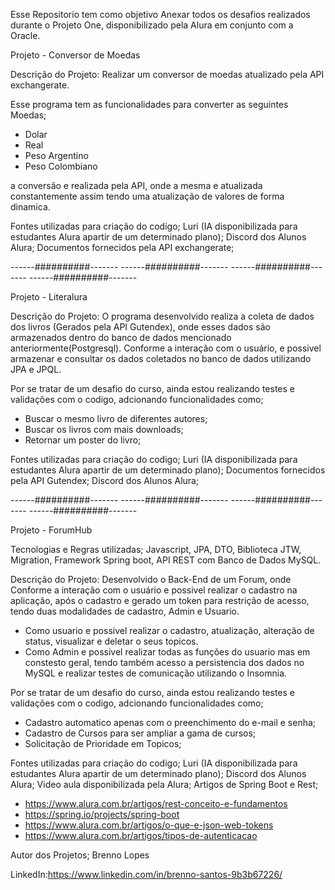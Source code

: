 Esse Repositorio tem como objetivo Anexar todos os desafios realizados durante o Projeto One, disponibilizado pela Alura em conjunto com a Oracle.

Projeto - Conversor de Moedas

Descrição do Projeto:
Realizar um conversor de moedas atualizado pela API exchangerate.

Esse programa tem as funcionalidades para converter as seguintes Moedas;
- Dolar
- Real
- Peso Argentino
- Peso Colombiano

a conversão e realizada pela API, onde a mesma e atualizada constantemente assim tendo uma atualização de valores de forma dinamica.

Fontes utilizadas para criação do codigo;
Luri (IA disponibilizada para estudantes Alura apartir de um determinado plano);
Discord dos Alunos Alura;
Documentos fornecidos pela API exchangerate;

------##########------- ------##########------- ------##########------- ------##########-------

Projeto - Literalura


Descrição do Projeto:
O programa desenvolvido realiza a coleta de dados dos livros (Gerados pela API Gutendex), onde esses dados são armazenados dentro do banco de dados mencionado anteriormente(Postgresql).
Conforme a interação com o usuário, e possivel armazenar e consultar os dados coletados no banco de dados utilizando JPA e JPQL.

Por se tratar de um desafio do curso, ainda estou realizando testes e validações com o codigo, adcionando funcionalidades como; 
- Buscar o mesmo livro de diferentes autores;
- Buscar os livros com mais downloads;
- Retornar um poster do livro;


Fontes utilizadas para criação do codigo;
Luri (IA disponibilizada para estudantes Alura apartir de um determinado plano);
Documentos fornecidos pela API Gutendex;
Discord dos Alunos Alura;

------##########------- ------##########------- ------##########------- ------##########-------

Projeto - ForumHub

Tecnologias e Regras utilizadas; Javascript, JPA, DTO, Biblioteca JTW, Migration, Framework Spring boot, API REST com Banco de Dados MySQL.

Descrição do Projeto:
Desenvolvido o Back-End de um Forum, onde Conforme a interação com o usuário e possivel realizar o cadastro na aplicação, após o cadastro e gerado um token para restrição de acesso, tendo duas modalidades de cadastro, Admin e Usuario.
- Como usuario e possivel realizar o cadastro, atualização, alteração de status, visualizar e deletar o seus topicos.
- Como Admin e possivel realizar todas as funções do usuario mas em constesto geral, tendo também acesso a persistencia dos dados no MySQL e realizar testes de comunicação utilizando o Insomnia.

Por se tratar de um desafio do curso, ainda estou realizando testes e validações com o codigo, adcionando funcionalidades como; 
- Cadastro automatico apenas com o preenchimento do e-mail e senha;
- Cadastro de Cursos para ser ampliar a gama de cursos;
- Solicitação de Prioridade em Topicos;


Fontes utilizadas para criação do codigo;
Luri (IA disponibilizada para estudantes Alura apartir de um determinado plano);
Discord dos Alunos Alura;
Video aula disponibilizada pela Alura;
Artigos de Spring Boot e Rest;
- https://www.alura.com.br/artigos/rest-conceito-e-fundamentos
- https://spring.io/projects/spring-boot
- https://www.alura.com.br/artigos/o-que-e-json-web-tokens
- https://www.alura.com.br/artigos/tipos-de-autenticacao



Autor dos Projetos;
Brenno Lopes

LinkedIn:https://www.linkedin.com/in/brenno-santos-9b3b67226/
